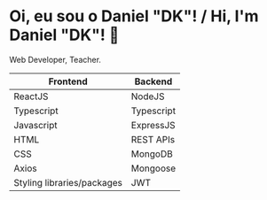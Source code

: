 # Oi, eu sou o Daniel "DK"! / Hi, I'm Daniel "DK"! :wave:

Web Developer, Teacher.

| Frontend | Backend |
|----------|---------|
| ReactJS  | NodeJS  |
| Typescript  | Typescript  |
| Javascript  | ExpressJS  |
| HTML  | REST APIs  |
| CSS  | MongoDB |
| Axios | Mongoose  |
| Styling libraries/packages | JWT |
